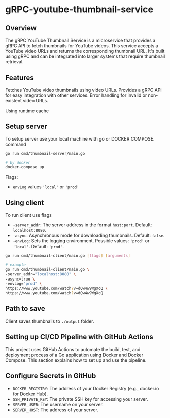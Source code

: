 # gRPC-youtube-thumbnail-service

## Overview
The gRPC YouTube Thumbnail Service is a microservice that provides a gRPC API to fetch thumbnails for YouTube videos. 
This service accepts a YouTube video URLs and returns the corresponding thumbnail URL. 
It's built using gRPC and can be integrated into larger systems that require thumbnail retrieval.

## Features
Fetches YouTube video thumbnails using video URLs.
Provides a gRPC API for easy integration with other services.
Error handling for invalid or non-existent video URLs.

Using runtime cache

## Setup server
To setup server use your local machine with go or DOCKER COMPOSE.
command
``` bash
go run cmd/thumbnail-server/main.go

# by docker
docker-compose up
```
Flags: 
- `envLog` values `'local'` or `'prod'`

## Using client
To run client use flags
- `-server_addr`: The server address in the format `host:port`. Default: `localhost:8080`.
- `-async`: Asynchronous mode for downloading thumbnails. Default: `false`.
- `-envLog`: Sets the logging environment. Possible values: `'prod'` or `'local'`. Default: `'prod'`.

```bash
go run cmd/thumbnail-client/main.go [flags] [arguments] 

# example
go run cmd/thumbnail-client/main.go \
-server_addr="localhost:8080" \
-async=true \
-envLog="prod" \
https://www.youtube.com/watch?v=dQw4w9WgXcQ \
https://www.youtube.com/watch?v=dQw4w9WgXcQ
```
## Path to save
Client saves thumbnails to `./output` folder.

## Setting up CI/CD Pipeline with GitHub Actions
This project uses GitHub Actions to automate the build, test, and deployment process of a Go application using Docker and Docker Compose. This section explains how to set up and use the pipeline.

## Configure Secrets in GitHub
- `DOCKER_REGISTRY`: The address of your Docker Registry (e.g., docker.io for Docker Hub).
- `SSH_PRIVATE_KEY`: The private SSH key for accessing your server.
- `SERVER_USER`: The username on your server.
- `SERVER_HOST`: The address of your server.


